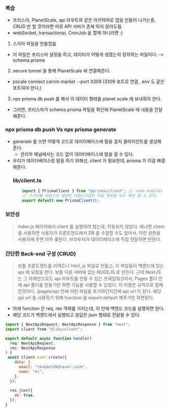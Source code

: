 ### 복습
- 프리스마, PlanetScale, api 라우트와 같은 아키텍쳐로 앱을 만들어 나가는중, CRUD 만 할 껏이라면 따로 API 서버가 존재 하지 않아도됨.
- webSocket, transactional, CronJob 을 할께 아니라면 :) 

1. 스키마 파일을 만들었음
 - 이 파일은 프리스마 설정을 하고, 데이터가 어떻게 생겼는지 정의하는 파일이다. -> schema.prisma
2. secure tunnel 을 통해 PlanetScale 에 연결해준다.
 - pscale connect carrot-market --port 3309 (3309 포트로 연결, .env 도 같은 포트여야 한다.)
3. npx prisma db push 를 해서 이 데이터 형태를 planet scale 에 보내줘야 한다.
 - 그러면, 프리스마가 schema.prisma 파일을 확인해 PlanetScale 에 내용을 전달해준다.

### npx prisma db push Vs npx prisma generate 
- generate 를 쓰면 어떻게 코드로 데이터베이스에 말을 걸지 클라이언트를 생성해준다.
    - 관리자 패널에서는 코드 없이 데이터베이스에 말을 걸 수 있다.
- 우리가 데이터베이스랑 말을 하기 위해선, client 가 필요한데, prisma 가 이걸 해결해준다.
    ### lib/client.ts
    ```js
        import { PrismaClient } from "@prisma/client"; // node modules 에서 가져오지만 
        // 스키마를 바탕으로 생성된 타입스크립트 타입 정보를 모두 확인 할 수 있다.
        export default new PrismaClient();
    ```

### 보안성
> index.js 페이지에서 client 를 실행하려 했는데, 작동되지 않았다.
왜냐면 client 를 사용하면 사용자가 프론트엔드에서 DB 를 수정할 수도 있어서.
이런 권한을 사용자에 주면 아주 좆된다.
브라우저가 데이터베이스에 직접 전달하면 안된다.

### 간단한 Back-end 구성 (CRUD)
> 보통 프론트엔드를 리액트나 html, js 파일로 만들고, 이 파일들이 백엔드에 있는 api 에 요청을 한다. 보통 다른 서버에 있는 NODEJS 로 만든다.
근데 NextJS 는 그 자체만으로도 api 라우트를 만들 수 있는 프레임워크라서,
Pages 폴더 안에 api 폴더를 만들기만 하면 기능을 사용할 수 있었다.
이 이름은 규칙으로 정해진것이다. /pages/api 안에 어떤 파일을 추가하던지간에 api url 이 된다.
해당 api url 을 사용하기 위해 function 을 export default 해주기만 하면된다.
- 아래 function 은 req, res 객체를 가지는데, 이 안에 백엔드 코드를 실행하면 된다.
- 해당 코드가 백엔드에서 실행되고 응답은 json 형태로 전달될 수 있다.

```js
import { NextApiRequest, NextApiResponse } from "next";
import client from "@libs/client";

export default async function handler(
  req: NextApiRequest,
  res: NextApiResponse
) {
 await client.user.create({
    data: {
      email: "tkaqkeldk@naver.coim",
      name: "hi",
    },
  });
  
  res.json({
    ok: true,
  });
}
```